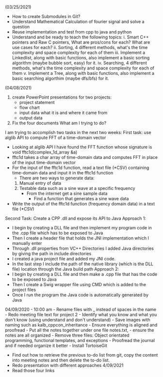 
(03/25/2021)
 - How to create Submodules in Git?
 - Understand Mathematical Calculation of fourier signal and solve a question
 - Reuse implementation and test from cpp to java and python 
 - Understand and be ready to teach the following topics: 
	 i. Smart C++ pointers and Raw C pointers, What are pros/cons for each? What are use cases for each?
	 ii. Sorting, 4 different methods, what's the time complexity and space complexity for each of them
	 iii. Implement a Linkedlist, along with basic functions, also implement a basic sorting algorithm (maybe bubble sort, easy) for it. 
	 iv. Searching, 4 different methods, what's the time complexity and space complexity for each of them
	 v. Implement a Tree, along with basic functions, also implement a basic searching algorthim (maybe dfs/bfs) for it.
	


(04/08/2021)
1. create PowerPoint presentations for two projects:
   - project statement
   - flow chart
   - input data  what it is and where it came from 
   - output data
2. Fix the four documents 
What am I trying to do?

I am trying to accomplish two tasks in the next two weeks:
  First task: use alglib API to compute FFT of a time-domain vector
  - Looking at alglib API I have found the FFT function whose signature is void fftc1d(complex_1d_array &a)
  - fftc1d takes a char array of time-domain data and computes FFT in place of the input time-domain vector
  - For the input of the fftc1d function, read a text file (*CSV) containing time-domain data and input it in the fftc1d function
     - There are two ways to generate data: 
	1. Manual entry of data
	2. Testable data such as a sine wave at a specific frequency  
	   - From the internet get a sine sample data
           - Find a function that generates a sine wave data
  - Write the output of the fftc1d function (frequency domain data) in a text file (*CSV)

 Second Task: Create a CPP .dll and expose its API to Java
 Approach 1: 
  - I begin by creating a DLL file and then implement my program code in the .cpp file which has to be exposed to Java
  - Then I create a header file that holds the JNI implementation which I manually enter
  - Through .dll properties from VC++ Directories I added Java directories by giving the path in include directories
  - I created a java project file and added my JNI code.
  - In the last step I include the path of the native library (which is the DLL file) location through the Java build path
 Approach 2:
  - I begin by creating a DLL file and then make a .cpp file that has the code to be exposed to Java
  - Then I create a Swig wrapper file using CMD which is added to the project files
  - Once I run the program the Java code is automatically generated by Java

04/09/2020 - 10:00 am
	- Rename files with _ instead of spaces in the name  
	- Redo meeting file text for project 2
	- Identify what you know and what you don't know (using understand and don't understand)
	- Save images with naming such as kalb_cppcon_inheritance
 	- Ensure everything is aligned and proofread
 	- Put all the notes together under one file notes.txt, 
 	- ensure the notes are all organized
 	- Remove three files: Object orientated programming, functional templates, and exceptions
	- Proofread the journal and if needed organize it better
 	- Install TortoiseGit 
 - Find out how to retrieve the previous to-do list from git, copy the content into meeting notes and then delete the to-do list.
 - Redo presentation with different approaches
4/09/2021 
 - Read those four links
